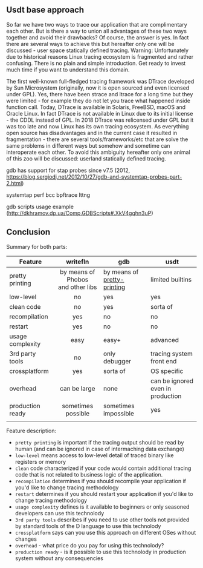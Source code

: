 ## Usdt base approach

So far we have two ways to trace our application that are complimentary each other. But is there a way to union all advantages of these two ways together and avoid their drawbacks? Of course, the answer is yes. In fact there are several ways to achieve this but hereafter only one will be discussed - user space statically defined tracing. 
Warning: Unfortunately due to historical reasons Linux tracing ecosystem is fragmented and rather confusing. There is no plain and simple introduction. Get ready to invest much time if you want to understand this domain.

The first well-known full-fledged tracing framework was DTrace developed by Sun Microsystem (originally, now it is open sourced and even licensed under GPL). Yes, there have been strace and ltrace for a long time but they were limited - for example they do not let you trace what happened inside function call. Today, DTrace is available in Solaris, FreeBSD, macOS and Oracle Linux. In fact DTrace is not available in Linux due to its initial license - the CDDL instead of GPL. In 2018 DTrace was relicensed under GPL but it was too late and now Linux has its own tracing ecosystem. As everything open source has disadvantages and in the current case it resulted in fragmentation - there are several tools/frameworks/etc that are solve the same problems in different ways but somehow and sometime can interoperate each other. To avoid this ambiguity hereafter only one animal of this zoo will be discussed: userland statically defined tracing.

gdb has support for stap probes since v7.5 (2012, https://blog.sergiodj.net/2012/10/27/gdb-and-systemtap-probes-part-2.html)

systemtap
perf
bcc
bpftrace
lttng

gdb scripts usage example (http://dkhramov.dp.ua/Comp.GDBScripts#.XkV4gqhn3uP)

## Conclusion

Summary for both parts:

Feature | writefln | gdb | usdt
------- | :------: | --- | ---
pretty <br> printing | by means of Phobos <br> and other libs | by means of <br> [pretty-printing](https://www.sourceware.org/gdb/onlinedocs/gdb/Pretty-Printing.html) | limited builtins 
 low-level | no | yes | yes
 clean code | no | yes | sorta of
 recompilation | yes | no | no
 restart | yes | no | no
 usage <br> complexity | easy | easy+ | advanced
 3rd party <br> tools | no | only debugger | tracing system front end
 crossplatform | yes | sorta of | OS specific
 overhead | can be large | none | can be ignored <br> even in production
 production ready | sometimes possible | sometimes impossible | yes
  |  |  | 

Feature description:
- `pretty printing` is important if the tracing output should be read by human (and can be ignored in case of intermaching data exchange)
- `low-level` means access to low-level detail of traced binary like registers or memory
- `clean` code characterized if your code would contain additional tracing code that is not related to business logic of the application.
- `recompilation` determines if you should recompile your application if you'd like to change tracing methodology
- `restart` determines if you should restart your application if you'd like to change tracing methodology
- `usage complexity` defines is it available to beginners or only seasoned developers can use this technolody
- `3rd party tools` describes if you need to use other tools not provided by standard tools of the D language to use this technolody
- `crossplatform` says can you use this approach on different OSes without changes
- `overhead` - what price do you pay for using this technolody?
- `production ready` - is it possible to use this technolody in production system without any consequencies